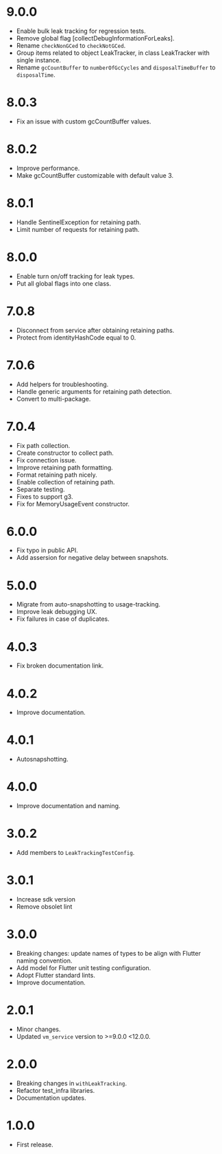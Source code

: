 # 9.0.0

* Enable bulk leak tracking for regression tests.
* Remove global flag [collectDebugInformationForLeaks].
* Rename `checkNonGCed` to `checkNotGCed`.
* Group items related to object LeakTracker, in class LeakTracker with single instance.
* Rename `gcCountBuffer` to `numberOfGcCycles` and `disposalTimeBuffer` to `disposalTime`.

# 8.0.3

* Fix an issue with custom gcCountBuffer values.

# 8.0.2

* Improve performance.
* Make gcCountBuffer customizable with default value 3.

# 8.0.1

* Handle SentinelException for retaining path.
* Limit number of requests for retaining path.

# 8.0.0

* Enable turn on/off tracking for leak types.
* Put all global flags into one class.

# 7.0.8

* Disconnect from service after obtaining retaining paths.
* Protect from identityHashCode equal to 0.

# 7.0.6

* Add helpers for troubleshooting.
* Handle generic arguments for retaining path detection.
* Convert to multi-package.

# 7.0.4

* Fix path collection.
* Create constructor to collect path.
* Fix connection issue.
* Improve retaining path formatting.
* Format retaining path nicely.
* Enable collection of retaining path.
* Separate testing.
* Fixes to support g3.
* Fix for MemoryUsageEvent constructor.

# 6.0.0

* Fix typo in public API.
* Add assersion for negative delay between snapshots.

# 5.0.0

* Migrate from auto-snapshotting to usage-tracking.
* Improve leak debugging UX.
* Fix failures in case of duplicates.

# 4.0.3

* Fix broken documentation link.

# 4.0.2

* Improve documentation.

# 4.0.1

* Autosnapshotting.

# 4.0.0

* Improve documentation and naming.
# 3.0.2

* Add members to `LeakTrackingTestConfig`.

# 3.0.1

* Increase sdk version
* Remove obsolet lint

# 3.0.0

* Breaking changes: update names of types to be align with Flutter naming convention.
* Add model for Flutter unit testing configuration.
* Adopt Flutter standard lints.
* Improve documentation.

# 2.0.1

* Minor changes.
* Updated `vm_service` version to >=9.0.0 <12.0.0.

# 2.0.0

* Breaking changes in `withLeakTracking`.
* Refactor test_infra libraries.
* Documentation updates.

# 1.0.0

* First release.
